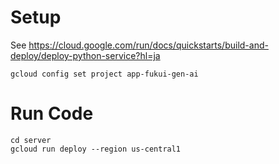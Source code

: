 # Setup
See https://cloud.google.com/run/docs/quickstarts/build-and-deploy/deploy-python-service?hl=ja
```
gcloud config set project app-fukui-gen-ai
```

# Run Code
```
cd server
gcloud run deploy --region us-central1
```
